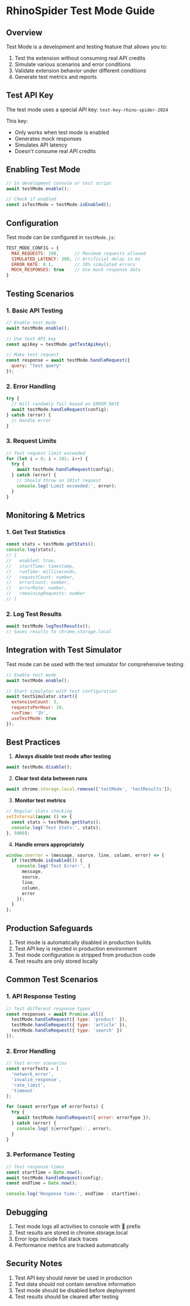 # RhinoSpider Test Mode Guide

## Overview

Test Mode is a development and testing feature that allows you to:
1. Test the extension without consuming real API credits
2. Simulate various scenarios and error conditions
3. Validate extension behavior under different conditions
4. Generate test metrics and reports

## Test API Key

The test mode uses a special API key: `test-key-rhino-spider-2024`

This key:
- Only works when test mode is enabled
- Generates mock responses
- Simulates API latency
- Doesn't consume real API credits

## Enabling Test Mode

```javascript
// In development console or test script
await testMode.enable();

// Check if enabled
const isTestMode = testMode.isEnabled();
```

## Configuration

Test mode can be configured in `testMode.js`:

```javascript
TEST_MODE_CONFIG = {
  MAX_REQUESTS: 100,      // Maximum requests allowed
  SIMULATED_LATENCY: 200, // Artificial delay in ms
  ERROR_RATE: 0.1,        // 10% simulated errors
  MOCK_RESPONSES: true    // Use mock response data
}
```

## Testing Scenarios

### 1. Basic API Testing
```javascript
// Enable test mode
await testMode.enable();

// Use test API key
const apiKey = testMode.getTestApiKey();

// Make test request
const response = await testMode.handleRequest({
  query: "test query"
});
```

### 2. Error Handling
```javascript
try {
  // Will randomly fail based on ERROR_RATE
  await testMode.handleRequest(config);
} catch (error) {
  // Handle error
}
```

### 3. Request Limits
```javascript
// Test request limit exceeded
for (let i = 0; i < 101; i++) {
  try {
    await testMode.handleRequest(config);
  } catch (error) {
    // Should throw on 101st request
    console.log('Limit exceeded:', error);
  }
}
```

## Monitoring & Metrics

### 1. Get Test Statistics
```javascript
const stats = testMode.getStats();
console.log(stats);
// {
//   enabled: true,
//   startTime: timestamp,
//   runTime: milliseconds,
//   requestCount: number,
//   errorCount: number,
//   errorRate: number,
//   remainingRequests: number
// }
```

### 2. Log Test Results
```javascript
await testMode.logTestResults();
// Saves results to chrome.storage.local
```

## Integration with Test Simulator

Test mode can be used with the test simulator for comprehensive testing:

```javascript
// Enable test mode
await testMode.enable();

// Start simulator with test configuration
await testSimulator.start({
  extensionCount: 5,
  requestsPerHour: 10,
  runTime: '1h',
  useTestMode: true
});
```

## Best Practices

1. **Always disable test mode after testing**
```javascript
await testMode.disable();
```

2. **Clear test data between runs**
```javascript
await chrome.storage.local.remove(['testMode', 'testResults']);
```

3. **Monitor test metrics**
```javascript
// Regular stats checking
setInterval(async () => {
  const stats = testMode.getStats();
  console.log('Test Stats:', stats);
}, 5000);
```

4. **Handle errors appropriately**
```javascript
window.onerror = (message, source, line, column, error) => {
  if (testMode.isEnabled()) {
    console.log('Test Error:', {
      message,
      source,
      line,
      column,
      error
    });
  }
};
```

## Production Safeguards

1. Test mode is automatically disabled in production builds
2. Test API key is rejected in production environment
3. Test mode configuration is stripped from production code
4. Test results are only stored locally

## Common Test Scenarios

### 1. API Response Testing
```javascript
// Test different response types
const responses = await Promise.all([
  testMode.handleRequest({ type: 'product' }),
  testMode.handleRequest({ type: 'article' }),
  testMode.handleRequest({ type: 'search' })
]);
```

### 2. Error Handling
```javascript
// Test error scenarios
const errorTests = [
  'network_error',
  'invalid_response',
  'rate_limit',
  'timeout'
];

for (const errorType of errorTests) {
  try {
    await testMode.handleRequest({ error: errorType });
  } catch (error) {
    console.log(`${errorType}:`, error);
  }
}
```

### 3. Performance Testing
```javascript
// Test response times
const startTime = Date.now();
await testMode.handleRequest(config);
const endTime = Date.now();

console.log('Response time:', endTime - startTime);
```

## Debugging

1. Test mode logs all activities to console with 🧪 prefix
2. Test results are stored in chrome.storage.local
3. Error logs include full stack traces
4. Performance metrics are tracked automatically

## Security Notes

1. Test API key should never be used in production
2. Test data should not contain sensitive information
3. Test mode should be disabled before deployment
4. Test results should be cleared after testing

